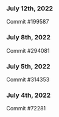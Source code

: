 ### July 12th, 2022

Commit #199587

### July 8th, 2022

Commit #294081

### July 5th, 2022

Commit #314353


### July 4th, 2022

Commit #72281
